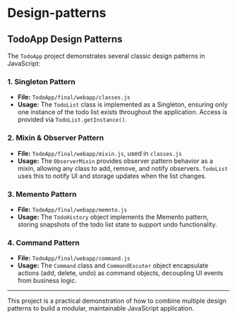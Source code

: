 # Design-patterns

## TodoApp Design Patterns

The `TodoApp` project demonstrates several classic design patterns in JavaScript:

### 1. Singleton Pattern
- **File:** `TodoApp/final/webapp/classes.js`
- **Usage:** The `TodoList` class is implemented as a Singleton, ensuring only one instance of the todo list exists throughout the application. Access is provided via `TodoList.getInstance()`.

### 2. Mixin & Observer Pattern
- **File:** `TodoApp/final/webapp/mixin.js`, used in `classes.js`
- **Usage:** The `ObserverMixin` provides observer pattern behavior as a mixin, allowing any class to add, remove, and notify observers. `TodoList` uses this to notify UI and storage updates when the list changes.

### 3. Memento Pattern
- **File:** `TodoApp/final/webapp/memnto.js`
- **Usage:** The `TodoHistory` object implements the Memento pattern, storing snapshots of the todo list state to support undo functionality.

### 4. Command Pattern
- **File:** `TodoApp/final/webapp/command.js`
- **Usage:** The `Command` class and `CommandExcuter` object encapsulate actions (add, delete, undo) as command objects, decoupling UI events from business logic.

---
This project is a practical demonstration of how to combine multiple design patterns to build a modular, maintainable JavaScript application.